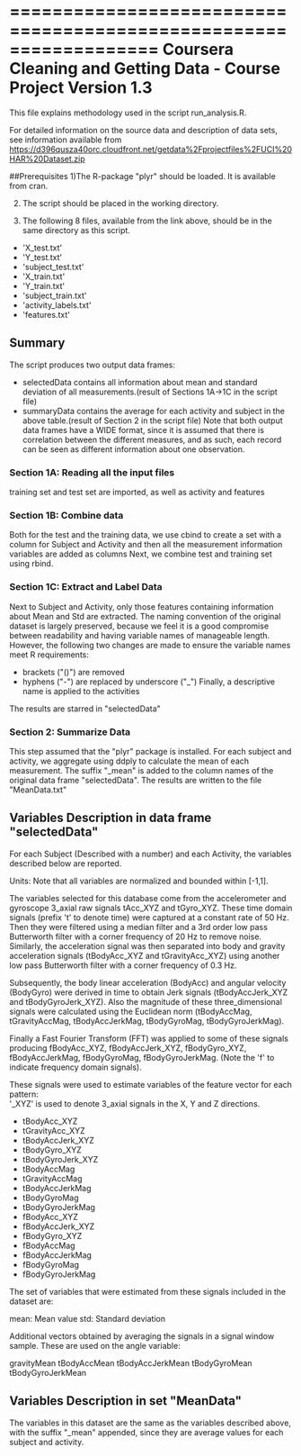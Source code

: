 ==================================================================
Coursera Cleaning and Getting Data - Course Project
Version 1.3
==================================================================

This file explains methodology used in the script run_analysis.R.

For detailed information on the source data and description of data sets, see information available from https://d396qusza40orc.cloudfront.net/getdata%2Fprojectfiles%2FUCI%20HAR%20Dataset.zip

##Prerequisites
1)The R-package "plyr" should be loaded. It is available from cran.

2) The script should be placed in the working directory.

3) The following 8 files, available from the link above, should be in the same directory as this script.

* 'X_test.txt'
* 'Y_test.txt'
* 'subject_test.txt'
* 'X_train.txt'
* 'Y_train.txt'
* 'subject_train.txt'
* 'activity_labels.txt'
* 'features.txt'

## Summary
The script produces two output data frames:
* selectedData contains all information about mean and standard deviation of all measurements.(result of Sections 1A->1C in the script file)
* summaryData contains the average for each activity and subject in the above table.(result of Section 2 in the script file)
Note that both output data frames have a WIDE format, since it is assumed that there is correlation between the different measures, and as such, each record can be seen as different information about one observation.

### Section 1A: Reading all the input files
training set and test set are imported, as well as activity and features

### Section 1B: Combine data
Both for the test and the training data, we use cbind to create a set with a column for Subject and Activity and then all the measurement information variables are added as columns
Next, we combine test and training set using rbind.

### Section 1C: Extract and Label Data
Next to Subject and Activity, only those features containing information about Mean and Std are extracted.
The naming convention of the original dataset is largely preserved, because we feel it is a good compromise between readability and having variable names of manageable length. However, the following two changes are made to ensure the variable names meet R requirements:
- brackets ("()") are removed
- hyphens ("-") are replaced by underscore ("_")
Finally, a descriptive name is applied to the activities

The results are starred in "selectedData"

### Section 2: Summarize Data
This step assumed that the "plyr" package is installed.
For each subject and activity, we aggregate using ddply to calculate the mean of each measurement. 
The suffix "_mean" is added to the column names of the original data frame "selectedData".
The results are written to the file "MeanData.txt"

## Variables Description in data frame "selectedData"

For each Subject (Described with a number) and each Activity, the variables described below are reported.

Units: Note that all variables are normalized and bounded within [-1,1].

The variables selected for this database come from the accelerometer and gyroscope 3_axial raw signals tAcc_XYZ and tGyro_XYZ. These time domain signals (prefix 't' to denote time) were captured at a constant rate of 50 Hz. Then they were filtered using a median filter and a 3rd order low pass Butterworth filter with a corner frequency of 20 Hz to remove noise. Similarly, the acceleration signal was then separated into body and gravity acceleration signals (tBodyAcc_XYZ and tGravityAcc_XYZ) using another low pass Butterworth filter with a corner frequency of 0.3 Hz. 

Subsequently, the body linear acceleration (BodyAcc) and angular velocity (BodyGyro) were derived in time to obtain Jerk signals (tBodyAccJerk_XYZ and tBodyGyroJerk_XYZ). Also the magnitude of these three_dimensional signals were calculated using the Euclidean norm (tBodyAccMag, tGravityAccMag, tBodyAccJerkMag, tBodyGyroMag, tBodyGyroJerkMag). 

Finally a Fast Fourier Transform (FFT) was applied to some of these signals producing fBodyAcc_XYZ, fBodyAccJerk_XYZ, fBodyGyro_XYZ, fBodyAccJerkMag, fBodyGyroMag, fBodyGyroJerkMag. (Note the 'f' to indicate frequency domain signals). 

These signals were used to estimate variables of the feature vector for each pattern:  
'_XYZ' is used to denote 3_axial signals in the X, Y and Z directions.

* tBodyAcc_XYZ
* tGravityAcc_XYZ
* tBodyAccJerk_XYZ
* tBodyGyro_XYZ
* tBodyGyroJerk_XYZ
* tBodyAccMag
* tGravityAccMag
* tBodyAccJerkMag
* tBodyGyroMag
* tBodyGyroJerkMag
* fBodyAcc_XYZ
* fBodyAccJerk_XYZ
* fBodyGyro_XYZ
* fBodyAccMag
* fBodyAccJerkMag
* fBodyGyroMag
* fBodyGyroJerkMag

The set of variables that were estimated from these signals included in the dataset are: 

mean: Mean value
std: Standard deviation

Additional vectors obtained by averaging the signals in a signal window sample. These are used on the angle variable:

gravityMean
tBodyAccMean
tBodyAccJerkMean
tBodyGyroMean
tBodyGyroJerkMean

## Variables Description in set "MeanData"
The variables in this dataset are the same as the variables described above, with the suffix "_mean" appended, since they are average values for each subject and activity.